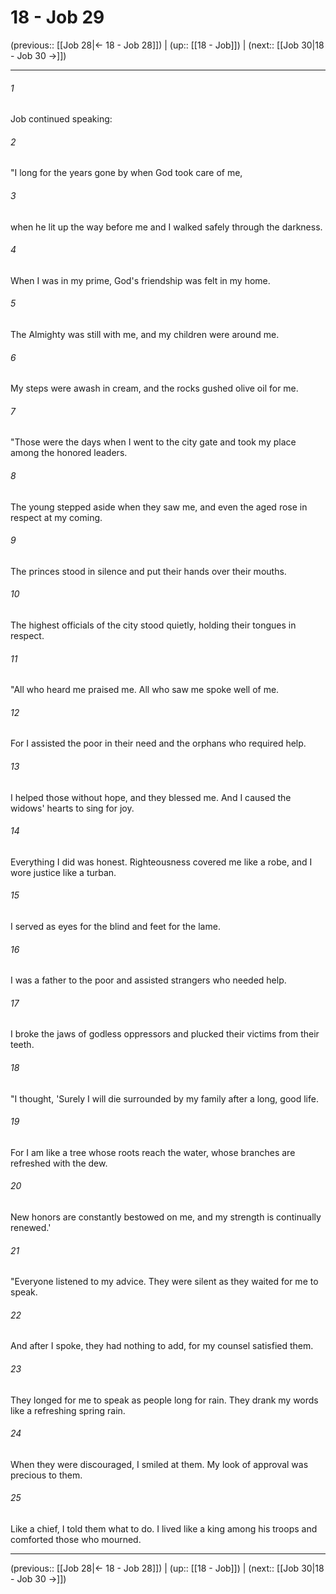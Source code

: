 # 18 - Job 29

(previous:: [[Job 28|← 18 - Job 28]]) | (up:: [[18 - Job]]) | (next:: [[Job 30|18 - Job 30 →]])

***


###### 1 
Job continued speaking: 

###### 2 
"I long for the years gone by when God took care of me, 

###### 3 
when he lit up the way before me and I walked safely through the darkness. 

###### 4 
When I was in my prime, God's friendship was felt in my home. 

###### 5 
The Almighty was still with me, and my children were around me. 

###### 6 
My steps were awash in cream, and the rocks gushed olive oil for me. 

###### 7 
"Those were the days when I went to the city gate and took my place among the honored leaders. 

###### 8 
The young stepped aside when they saw me, and even the aged rose in respect at my coming. 

###### 9 
The princes stood in silence and put their hands over their mouths. 

###### 10 
The highest officials of the city stood quietly, holding their tongues in respect. 

###### 11 
"All who heard me praised me. All who saw me spoke well of me. 

###### 12 
For I assisted the poor in their need and the orphans who required help. 

###### 13 
I helped those without hope, and they blessed me. And I caused the widows' hearts to sing for joy. 

###### 14 
Everything I did was honest. Righteousness covered me like a robe, and I wore justice like a turban. 

###### 15 
I served as eyes for the blind and feet for the lame. 

###### 16 
I was a father to the poor and assisted strangers who needed help. 

###### 17 
I broke the jaws of godless oppressors and plucked their victims from their teeth. 

###### 18 
"I thought, 'Surely I will die surrounded by my family after a long, good life. 

###### 19 
For I am like a tree whose roots reach the water, whose branches are refreshed with the dew. 

###### 20 
New honors are constantly bestowed on me, and my strength is continually renewed.' 

###### 21 
"Everyone listened to my advice. They were silent as they waited for me to speak. 

###### 22 
And after I spoke, they had nothing to add, for my counsel satisfied them. 

###### 23 
They longed for me to speak as people long for rain. They drank my words like a refreshing spring rain. 

###### 24 
When they were discouraged, I smiled at them. My look of approval was precious to them. 

###### 25 
Like a chief, I told them what to do. I lived like a king among his troops and comforted those who mourned.

***

(previous:: [[Job 28|← 18 - Job 28]]) | (up:: [[18 - Job]]) | (next:: [[Job 30|18 - Job 30 →]])
